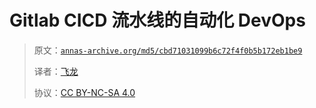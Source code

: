 # Gitlab CICD 流水线的自动化 DevOps

> 原文：[`annas-archive.org/md5/cbd71031099b6c72f4f0b5b172eb1be9`](https://annas-archive.org/md5/cbd71031099b6c72f4f0b5b172eb1be9)
> 
> 译者：[飞龙](https://github.com/wizardforcel)
> 
> 协议：[CC BY-NC-SA 4.0](http://creativecommons.org/licenses/by-nc-sa/4.0/)